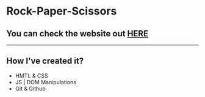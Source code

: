 # Rock-Paper-Scissors
## You can check the website out [HERE](https://tamerelbatrekhi.github.io/Rock-Paper-Scissors/)

---

## How I've created it?
- HMTL & CSS
- JS | DOM Manipulations
- Git & Github
